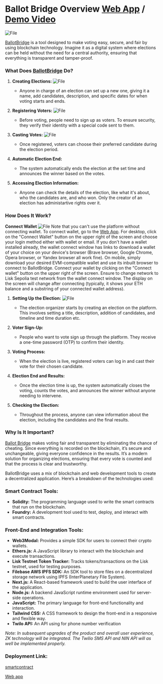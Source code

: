 # Ballot Bridge Overview [Web App](https://ballotbridge.vercel.app/) / [Demo Video](https://youtu.be/zVzt6g1CVs8?si=Av0CrL3Zv_vYHC1M)
![File](https://ipfs.filebase.io/ipfs/QmYBTGnXtZiSvYJnq63YHcV9UmL6ex4VKaytQAgVacjkpZ)

[BallotBridge](https://ballotbridge.vercel.app/) is a tool designed to make voting easy, secure, and fair by using blockchain technology. Imagine it as a digital system where elections can be held without the need for a central authority, ensuring that everything is transparent and tamper-proof.

### What Does [BallotBridge](https://ballotbridge.vercel.app/) Do?

1. **Creating Elections:** 
![File](https://ipfs.filebase.io/ipfs/QmbFt962D27dwpMXQT94WcCqgg3124KEKt6iCjAihzRzsR)
   - Anyone in charge of an election can set up a new one, giving it a name, add candidates, description, and specific dates for when voting starts and ends.

2. **Registering Voters:**
![File](https://ipfs.filebase.io/ipfs/QmcK4v8XaDsNx9r6pwJ9xcPKDqxkcjkKiqFUHJ24HqsYXU)
   - Before voting, people need to sign up as voters. To ensure security, they verify their identity with a special code sent to them.

3. **Casting Votes:**
![File](https://ipfs.filebase.io/ipfs/QmWrgtLXnhDM1FK7m5gxXFEtmcHChxH1zJnMnYoDrCk7E6)
   - Once registered, voters can choose their preferred candidate during the election period.

4. **Automatic Election End:**
   - The system automatically ends the election at the set time and announces the winner based on the votes.

5. **Accessing Election Information:**
   - Anyone can check the details of the election, like what it's about, who the candidates are, and who won. Only the creator of an election has administartive rights over it.

### How Does It Work?
**Connect Wallet**
![File](https://ipfs.filebase.io/ipfs/QmaCYtfuue43qkkXhyE8D1adYjk9b2zJWjsrFjD3QVT4CF)
Note that you can't use the platform without connecting wallet. To connect wallet, go to the [Web App](https://ballotbridge.vercel.app). For desktop, click on the "Connect Wallet" button on the upper right of the screen and choose your login method either with wallet or email. If you don't have a wallet installed already, the wallet connect window has links to download a wallet of your choice on your device's browser (Brave browser, Google Chrome, Opera browser, or Yandex browser all work fine). On mobile, simply download your desired EVM-compatible wallet and use its inbuilt browser to connect to BallotBridge. Connect your wallet by clicking on the "Connect wallet" button on the upper right of the screen. Ensure to change network to Lisk Sepolia test network from the wallet connect window. The display on the screen will change after connecting (typically, it shows your ETH balance and a substring of your connected wallet address).

1. **Setting Up the Election:**
![File](https://ipfs.filebase.io/ipfs/QmcZHi9hm6M4JWsefkJEAsZEkE68emVpoL85mnbtWSkzTP)
   - The election organizer starts by creating an election on the platform. This involves setting a title, description, addition of candidates, and timeline and time duration etc.

2. **Voter Sign-Up:**
   - People who want to vote sign up through the platform. They receive a one-time password (OTP) to confirm their identity.

3. **Voting Process:**
   - When the election is live, registered voters can log in and cast their vote for their chosen candidate.

4. **Election End and Results:**
   - Once the election time is up, the system automatically closes the voting, counts the votes, and announces the winner without anyone needing to intervene.

5. **Checking the Election:**
   - Throughout the process, anyone can view information about the election, including the candidates and the final results.

### Why Is It Important?

[Ballot Bridge](https://ballotbridge.vercel.app/)  makes voting fair and transparent by eliminating the chance of cheating. Since everything is recorded on the blockchain, it’s secure and unchangeable, giving everyone confidence in the results. It’s a modern solution for organizing elections, ensuring that every vote is counted and that the process is clear and trustworthy.

BallotBridge uses a mix of blockchain and web development tools to create a decentralized application. Here’s a breakdown of the technologies used:

### **Smart Contract Tools:**
- **Solidity:** The programming language used to write the smart contracts that run on the blockchain.
- **Foundry:** A development tool used to test, deploy, and interact with smart contracts.

### **Front-End and Integration Tools:**
- **Web3Modal:** Provides a simple SDK for users to connect their crypto wallets.
- **Ethers.js:** A JavaScript library to interact with the blockchain and execute transactions.
- **Lisk Testnet Token Tracker:** Tracks tokens/transactions on the Lisk testnet, used for testing purposes.
- **Filebase AWS IPFS SDK:** An SDK tool to store files on a decentralized storage network using IPFS (InterPlanetary File System).
- **Next.js:** A React-based framework used to build the user interface of the application.
- **Node.js:** A backend JavaScript runtime environment used for server-side operations.
- **JavaScript:** The primary language for front-end functionality and interaction.
- **Tailwind CSS:** A CSS framework to design the front-end in a responsive and flexible way.
- **Twilo API:** An API using for phone number verification

*Note: In subsequent upgrades of the product and overall user experience, ZK technology will be integrated. The Twilio SMS API and NIN API will as well be implemented properly.*

### **Deployment Link:**
[smartcontract](https://sepolia-blockscout.lisk.com/address/0xee6d93ae79710c78fa3149c915b3819a30d629a8)

[Web app](https://ballotbridge.vercel.app/)
